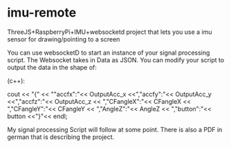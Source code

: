# imu-remote
ThreeJS+RaspberryPi+IMU+websocketd project that lets you use a imu sensor for drawing/pointing to a screen

You can use websocketD to start an instance of your signal processing script. The Websocket takes in Data as JSON. You can modify your script to output the data in the shape of:

(c++):

cout << "{" << "\"accfx\":"<< OutputAcc_x <<",\"accfy\":"<< OutputAcc_y <<",\"accfz\":"<< OutputAcc_z << ",\"CFangleX\":"<< CFangleX << ",\"CFangleY\":"<< CFangleY << ",\"AngleZ\":"<< AngleZ << ",\"button\":"<< button <<"}"<< endl;

My signal processing Script will follow at some point. There is also a PDF in german that is describing the project.
